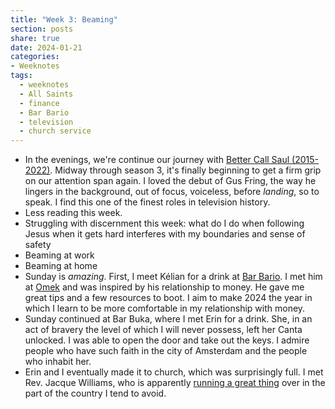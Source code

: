 ```yaml
---
title: "Week 3: Beaming"
section: posts
share: true
date: 2024-01-21
categories:
- Weeknotes
tags:
  - weeknotes
  - All Saints
  - finance
  - Bar Bario
  - television
  - church service
---
```


- In the evenings, we're continue our journey with [Better Call Saul (2015-2022)](Better%20Call%20Saul%20(2015-2022).md). Midway through season 3, it's finally beginning to get a firm grip on our attention span again. I loved the debut of Gus Fring, the way he lingers in the background, out of focus, voiceless, before *landing*, so to speak. I find this one of the finest roles in television history.
- Less reading this week.
- Struggling with discernment this week: what do I do when following Jesus when it gets hard interferes with my boundaries and sense of safety
- Beaming at work 
- Beaming at home
- Sunday is *amazing*. First, I meet Kélian for a drink at [Bar Bario](Bar%20Bario.md). I met him at [Omek](Omek.md) and was inspired by his relationship to money. He gave me great tips and a few resources to boot. I aim to make 2024 the year in which I learn to be more comfortable in my relationship with money.
- Sunday continued at Bar Buka, where I met Erin for a drink. She, in an act of bravery the level of which I will never possess, left her Canta unlocked. I was able to open the door and take out the keys. I admire people who have such faith in the city of Amsterdam and the people who inhabit her.
- Erin and I eventually made it to church, which was surprisingly full. I met Rev. Jacque Williams, who is apparently [running a great thing](https://anglicanchurchtwente.com/home/who-what-where/chaplain.html) over in the part of the country I tend to avoid.

